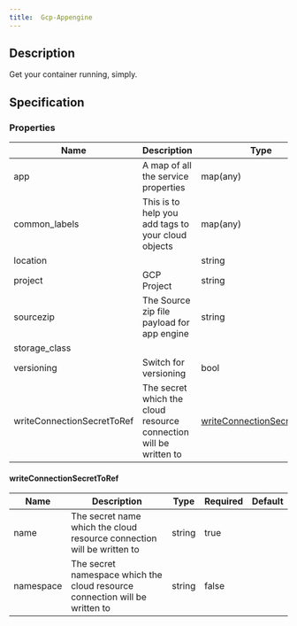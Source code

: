 ```yaml
---
title:  Gcp-Appengine
---
```


## Description

Get your container running, simply.

## Specification


### Properties

 Name | Description | Type | Required | Default 
 ------------ | ------------- | ------------- | ------------- | ------------- 
 app | A map of all the service properties | map(any) | true |  
 common_labels | This is to help you add tags to your cloud objects | map(any) | true |  
 location |  | string | false |  
 project | GCP Project | string | true |  
 sourcezip | The Source zip file payload for app engine | string | true |  
 storage_class |  |  | false |  
 versioning | Switch for versioning | bool | false |  
 writeConnectionSecretToRef | The secret which the cloud resource connection will be written to | [writeConnectionSecretToRef](#writeConnectionSecretToRef) | false |  


#### writeConnectionSecretToRef

 Name | Description | Type | Required | Default 
 ------------ | ------------- | ------------- | ------------- | ------------- 
 name | The secret name which the cloud resource connection will be written to | string | true |  
 namespace | The secret namespace which the cloud resource connection will be written to | string | false |  
